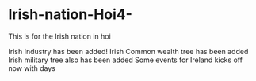 # Irish-nation-Hoi4-
This is for the Irish nation in hoi

Irish Industry has been added!
Irish Common wealth tree has been added
Irish military tree also has been added
Some events for Ireland kicks off now with days
